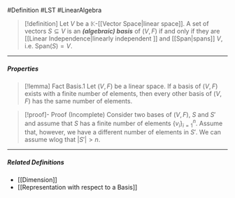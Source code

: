 #Definition #LST #LinearAlgebra 

> [!definition]
> Let $V$ be a $\mathbb{K}$-[[Vector Space|linear space]]. A set of vectors $S \subseteq V$ is an ***(algebraic) basis*** of $(V,F)$ if and only if they are [[Linear Independence|linearly independent ]] and [[Span|spans]] $V$, i.e. $\text{Span}(S)=V$.

---
##### Properties

> [!lemma] Fact Basis.1
> Let $(V,F)$ be a linear space. If a basis of $(V,F)$ exists with a finite number of elements, then every other basis of $(V,F)$ has the same number of elements.

> [!proof]- Proof (Incomplete)
> Consider two bases of $(V,F)$, $S$ and $S'$ and assume that $S$ has a finite number of elements $\{ v_{i} \}_{i=1}^n$. Assume that, however, we have a different number of elements in $S'$. We can assume wlog that $|S'|>n$.

---
##### Related Definitions
- [[Dimension]]
- [[Representation with respect to a Basis]]